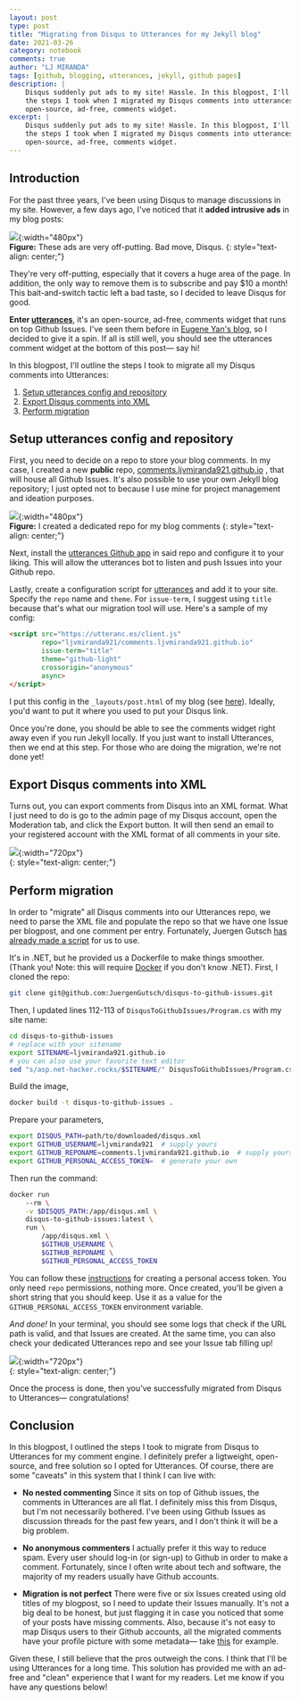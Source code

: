 ```yaml
---
layout: post
type: post
title: "Migrating from Disqus to Utterances for my Jekyll blog"
date: 2021-03-26
category: notebook
comments: true
author: "LJ MIRANDA"
tags: [github, blogging, utterances, jekyll, github pages]
description: |
    Disqus suddenly put ads to my site! Hassle. In this blogpost, I'll outline
    the steps I took when I migrated my Disqus comments into utterances--an
    open-source, ad-free, comments widget.
excerpt: |
    Disqus suddenly put ads to my site! Hassle. In this blogpost, I'll outline
    the steps I took when I migrated my Disqus comments into utterances--an
    open-source, ad-free, comments widget.
---
```


## Introduction

For the past three years, I've been using Disqus to manage discussions in my
site. However, a few days ago, I've noticed that it **added intrusive ads** in
my blog posts:

![](/assets/png/utterances/disqus_ads.png){:width="480px"}  
**Figure:** These ads are very off-putting. Bad move, Disqus.
{: style="text-align: center;"}

They're very off-putting, especially that it covers a huge area of the page. In
addition, the only way to remove them is to subscribe and pay $10 a
month! This bait-and-switch tactic left a bad taste, so I decided to leave
Disqus for good.

**Enter [utterances](https://utteranc.es/)**, it's an open-source, ad-free,
comments widget that runs on top Github Issues. I've seen them before in [Eugene
Yan's blog](https://eugeneyan.com/), so I decided to give it a spin. If all is
still well, you should see the utterances comment widget at the bottom of this
post&mdash; say hi!

In this blogpost, I'll outline the steps I took to migrate all my Disqus
comments into Utterances:
1. [Setup utterances config and
   repository](#setup-utterances-config-and-repository)
2. [Export Disqus comments into XML](#export-disqus-comments-into-xml)
3. [Perform migration](#perform-migration)

## Setup utterances config and repository

First, you need to decide on a repo to store your blog comments. In my case, I
created a new **public** repo,
[comments.ljvmiranda921.github.io](https://github.com/ljvmiranda921/comments.ljvmiranda921.github.io)
, that will house all Github Issues. It's also possible to use your own Jekyll
blog repository; I just opted not to because I use mine for project management
and ideation purposes.

![](/assets/png/utterances/utterances_repo.png){:width="480px"}  
**Figure:** I created a dedicated repo for my blog comments
{: style="text-align: center;"}

Next, install the [utterances Github app](https://github.com/apps/utterances)
in said repo and configure it to your liking. This will allow the utterances
bot to listen and push Issues into your Github repo. 

Lastly, create a configuration script for [utterances](https://utteranc.es/) and
add it to your site.  Specify the `repo` name and `theme`. For `issue-term`, I
suggest using `title` because that's what our migration tool will use. Here's a
sample of my config:

```html
<script src="https://utteranc.es/client.js"
        repo="ljvmiranda921/comments.ljvmiranda921.github.io"
        issue-term="title"
        theme="github-light"
        crossorigin="anonymous"
        async>
</script>
```

I put this config in the `_layouts/post.html` of my blog (see
[here](https://github.com/ljvmiranda921/ljvmiranda921.github.io/commit/6ea9748e53e6dca262c9952e873a405d06113621)).
Ideally, you'd want to put it where you used to put your Disqus link.

Once you're done, you should be able to see the comments widget right away even
if you run Jekyll locally. If you just want to install Utterances, then we end
at this step. For those who are doing the migration, we're not done yet!


## Export Disqus comments into XML

Turns out, you can export comments from Disqus into an XML format. What I just need
to do is go to the admin page of my Disqus account, open the Moderation tab, and
click the Export button. It will then send an email to your registered account
with the XML format of all comments in your site.

<!-- show screenshots with labels? -->

![](/assets/png/utterances/community_page.png){:width="720px"}  
{: style="text-align: center;"}


## Perform migration

In order to "migrate" all Disqus comments into our Utterances repo, we need to
parse the XML file and populate the repo so that we have one Issue per
blogpost, and one comment per entry. Fortunately, Juergen Gutsch [has already
made a script](https://github.com/JuergenGutsch/disqus-to-github-issues) for us
to use. 

It's in .NET, but he provided us a Dockerfile to make things smoother.
(Thank you! Note: this will require
[Docker](https://docs.docker.com/get-docker/) if you don't know .NET).
First, I cloned the repo:

```sh
git clone git@github.com:JuergenGutsch/disqus-to-github-issues.git
```

Then, I updated lines 112-113 of `DisqusToGithubIssues/Program.cs` with my site
name:

```sh
cd disqus-to-github-issues
# replace with your sitename
export SITENAME=ljvmiranda921.github.io
# you can also use your favorite text editor
sed "s/asp.net-hacker.rocks/$SITENAME/" DisqusToGithubIssues/Program.cs
```

Build the image,

```sh
docker build -t disqus-to-github-issues .
```

Prepare your parameters,

```sh
export DISQUS_PATH=path/to/downloaded/disqus.xml
export GITHUB_USERNAME=ljvmiranda921  # supply yours
export GITHUB_REPONAME=comments.ljvmiranda921.github.io  # supply yours
export GITHUB_PERSONAL_ACCESS_TOKEN=  # generate your own
```

Then run the command:

```sh
docker run 
    --rm \
    -v $DISQUS_PATH:/app/disqus.xml \
    disqus-to-github-issues:latest \
    run \
        /app/disqus.xml \
        $GITHUB_USERNAME \
        $GITHUB_REPONAME \
        $GITHUB_PERSONAL_ACCESS_TOKEN 
```

You can follow these
[instructions](https://docs.github.com/en/github/authenticating-to-github/creating-a-personal-access-token)
for creating a personal access token. You only need `repo` permissions, nothing
more. Once created, you'll be given a short string that you should keep. Use it
as a value for the `GITHUB_PERSONAL_ACCESS_TOKEN` environment variable.

*And done!* In your terminal, you should see some logs that check if the URL
path is valid, and that Issues are created. At the same time, you can also
check your dedicated Utterances repo and see your Issue tab filling up!

![](/assets/png/utterances/issues.png){:width="720px"}  
{: style="text-align: center;"}

Once the process is done, then you've successfully migrated from Disqus to
Utterances&mdash; congratulations!

## Conclusion

In this blogpost, I outlined the steps I took to migrate from Disqus to
Utterances for my comment engine. I definitely prefer a ligtweight,
open-source, and free solution so I opted for Utterances. Of course, there are
some "caveats" in this system that I think I can live with:

* **No nested commenting** Since it sits on top of Github issues, the comments
    in Utterances are all flat. I definitely miss this from Disqus, but I'm not
    necessarily bothered. I've been using Github Issues as discussion threads
    for the past few years, and I don't think it will be a big problem.

* **No anonymous commenters** I actually prefer it this way to reduce spam.
    Every user should log-in (or sign-up) to Github in order to make a comment.
    Fortunately, since I often write about tech and software, the majority of
    my readers usually have Github accounts.

* **Migration is not perfect** There were five or six Issues created using old
    titles of my blogpost, so I need to update their Issues manually. It's not a big
    deal to be honest, but just flagging it in case you noticed that some of
    your posts have missing comments. Also, because it's not easy to map Disqus
    users to their Github accounts, all the migrated comments have your
    profile picture with some metadata&mdash; take [this](/notebook/2020/03/30/jupyter-notebooks-in-2020-part-3/) for example.

Given these, I still believe that the pros outweigh the cons. I think
that I'll be using Utterances for a long time. This solution has provided me
with an ad-free and "clean" experience that I want for my readers. Let me
know if you have any questions below!
